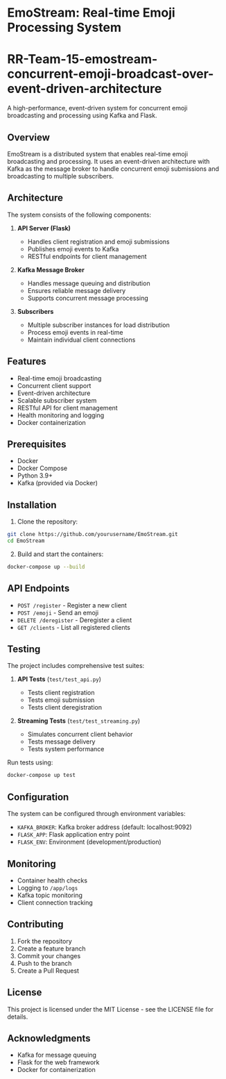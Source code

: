 # EmoStream: Real-time Emoji Processing System
# RR-Team-15-emostream-concurrent-emoji-broadcast-over-event-driven-architecture

A high-performance, event-driven system for concurrent emoji broadcasting and processing using Kafka and Flask.

## Overview

EmoStream is a distributed system that enables real-time emoji broadcasting and processing. It uses an event-driven architecture with Kafka as the message broker to handle concurrent emoji submissions and broadcasting to multiple subscribers.

## Architecture

The system consists of the following components:

1. **API Server (Flask)**
   - Handles client registration and emoji submissions
   - Publishes emoji events to Kafka
   - RESTful endpoints for client management

2. **Kafka Message Broker**
   - Handles message queuing and distribution
   - Ensures reliable message delivery
   - Supports concurrent message processing

3. **Subscribers**
   - Multiple subscriber instances for load distribution
   - Process emoji events in real-time
   - Maintain individual client connections

## Features

- Real-time emoji broadcasting
- Concurrent client support
- Event-driven architecture
- Scalable subscriber system
- RESTful API for client management
- Health monitoring and logging
- Docker containerization

## Prerequisites

- Docker
- Docker Compose
- Python 3.9+
- Kafka (provided via Docker)

## Installation

1. Clone the repository:
```bash
git clone https://github.com/yourusername/EmoStream.git
cd EmoStream
```

2. Build and start the containers:
```bash
docker-compose up --build
```

## API Endpoints

- `POST /register` - Register a new client
- `POST /emoji` - Send an emoji
- `DELETE /deregister` - Deregister a client
- `GET /clients` - List all registered clients

## Testing

The project includes comprehensive test suites:

1. **API Tests** (`test/test_api.py`)
   - Tests client registration
   - Tests emoji submission
   - Tests client deregistration

2. **Streaming Tests** (`test/test_streaming.py`)
   - Simulates concurrent client behavior
   - Tests message delivery
   - Tests system performance

Run tests using:
```bash
docker-compose up test
```

## Configuration

The system can be configured through environment variables:

- `KAFKA_BROKER`: Kafka broker address (default: localhost:9092)
- `FLASK_APP`: Flask application entry point
- `FLASK_ENV`: Environment (development/production)

## Monitoring

- Container health checks
- Logging to `/app/logs`
- Kafka topic monitoring
- Client connection tracking

## Contributing

1. Fork the repository
2. Create a feature branch
3. Commit your changes
4. Push to the branch
5. Create a Pull Request

## License

This project is licensed under the MIT License - see the LICENSE file for details.

## Acknowledgments

- Kafka for message queuing
- Flask for the web framework
- Docker for containerization
